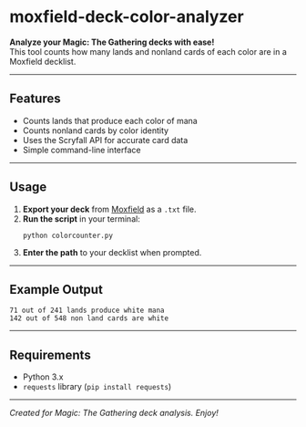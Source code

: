 # moxfield-deck-color-analyzer

**Analyze your Magic: The Gathering decks with ease!**  
This tool counts how many lands and nonland cards of each color are in a Moxfield decklist.

---

## Features

- Counts lands that produce each color of mana
- Counts nonland cards by color identity
- Uses the Scryfall API for accurate card data
- Simple command-line interface

---

## Usage

1. **Export your deck** from [Moxfield](https://www.moxfield.com/) as a `.txt` file.
2. **Run the script** in your terminal:
   ```
   python colorcounter.py
   ```
3. **Enter the path** to your decklist when prompted.

---

## Example Output

```
71 out of 241 lands produce white mana
142 out of 548 non land cards are white
```

---

## Requirements

- Python 3.x
- `requests` library (`pip install requests`)

---

*Created for Magic: The Gathering deck analysis. Enjoy!*
